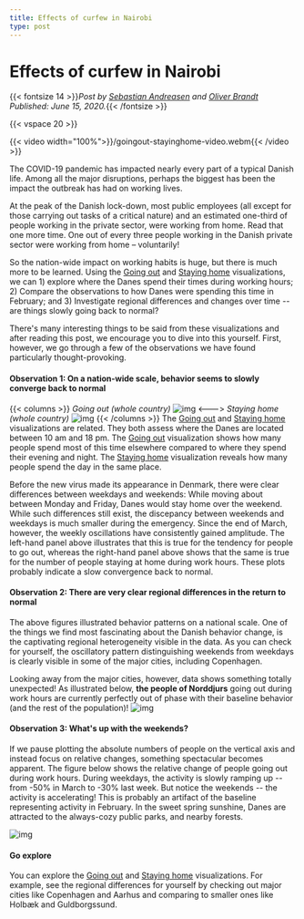 ```yaml
---
title: Effects of curfew in Nairobi
type: post
---
```

# **Effects of curfew in Nairobi**
{{< fontsize 14 >}}*Post by [Sebastian Andreasen](mailto:s153522@student.dtu.dk) and [Oliver Brandt](mailto:s154131@student.dtu.dk) Published: June 15, 2020.*{{< /fontsize >}}

{{< vspace 20 >}}

{{< video width="100%">}}/goingout-stayinghome-video.webm{{< /video >}}


The COVID-19 pandemic has impacted nearly every part of a typical Danish life. Among all the major disruptions, perhaps the biggest has been the impact the outbreak has had on working lives. 

At the peak of the Danish lock-down, most public employees (all except for those carrying out tasks of a critical nature) and an estimated one-third of people working in the private sector, were working from home. Read that one more time. One out of every three people working in the Danish private sector were working from home – voluntarily! 

So the nation-wide impact on working habits is huge, but there is much more to be learned. Using the [Going out](/visualizations/where_people_are_going_out/) and [Staying home](/visualizations/where_people_are_going_out/) visualizations, we can 1) explore where the Danes spend their times during working hours; 2) Compare the observations to how Danes were spending this time in February; and 3) Investigate regional differences and changes over time --  are things slowly going back to normal?

There's many interesting things to be said from these visualizations and after reading this post, we encourage you to dive into this yourself. First, however, we go through a few of the observations we have found particularly thought-provoking. 

#### **Observation 1: On a nation-wide scale, behavior seems to slowly converge back to normal**
{{< columns >}}
*Going out (whole country)*
![img](/nationwide-goingout.png)
<--->
*Staying home (whole country)*
![img](/nationwide-stayinghome.png)
{{< /columns >}}
The [Going out](/visualizations/where_people_are_going_out/) and [Staying home](/visualizations/where_people_are_going_out/) visualizations are related. They both assess where the Danes are located between 10 am and 18 pm. The [Going out](/visualizations/where_people_are_going_out/) visualization shows how many people spend most of this time elsewhere compared to where they spend their evening and night. The [Staying home](/visualizations/where_people_are_going_out/) visualization reveals how many people spend the day in the same place. 

Before the new virus made its appearance in Denmark, there were clear differences between weekdays and weekends: While moving about between Monday and Friday, Danes would stay home over the weekend. While such differences still exist, the discepancy between weekends and weekdays is much smaller during the emergency. Since the end of March, however, the weekly oscillations have consistently gained amplitude. The left-hand panel above illustrates that this is true for the tendency for people to go out, whereas the right-hand panel above shows that the same is true for the number of people staying at home during work hours. These plots probably indicate a slow convergence back to normal. 

#### **Observation 2: There are very clear regional differences in the return to normal**
The above figures illustrated behavior patterns on a national scale. One of the things we find most fascinating about the Danish behavior change, is the captivating regional heterogeneity visible in the data. As you can check for yourself, the oscillatory pattern distinguishing weekends from weekdays is clearly visible in some of the major cities, including Copenhagen. <!--When focusing on large cities located some distance away from the primary Danish populations hubs, it is clear that the beautiful periodic behavior is not present everywhere in Denmark. In the figure below, we show the number of users in **Holbæk** going out during work hours. ![img](/goingout-holbaek.png) -->

Looking away from the major cities, however, data shows something totally unexpected! As illustrated below, **the people of Norddjurs** going out during work hours are currently perfectly out of phase with their baseline behavior (and the rest of the population)!
![img](/goingout-norddjurs.png)

#### **Observation 3: What's up with the weekends?**
If we pause plotting the absolute numbers of people on the vertical axis and instead focus on relative changes, something spectacular becomes apparent. The figure below shows the relative change of people going out during work hours. During weekdays, the activity is slowly ramping up -- from -50% in March to -30% last week. But notice the weekends -- the activity is accelerating!  This is probably an artifact of the baseline representing activity in February. In the sweet spring sunshine, Danes are attracted to the always-cozy public parks, and nearby forests.

![img](/goingout-weekends.png)

#### **Go explore**
You can explore the [Going out](/visualizations/where_people_are_going_out/) and [Staying home](/visualizations/where_people_are_going_out/) visualizations. For example, see the regional differences for yourself by checking out major cities like Copenhagen and Aarhus and comparing to smaller ones like Holbæk and Guldborgssund. 
<!--
# **Going to work**
{{< fontsize 14 >}}*Post by [??](mailto:??). Published: May, <insert_number>, 2020.*{{< /fontsize >}} {{< lastmod >}}

> THE OVERALL STORY TO BE WRITTEN: We know that most of the workforce is sent home, but there are also companies that have not stopped operations. By looking at changes between population distirbution at night and day, we can assess the amount of people that spend the working hours (10–18) of the day away from home, and are thus (likely) going to work. We can also analyse this using mobility data, but I don't know if we should include this, maybe it just confuses, there are serious bias-causing issues with the 'mobility between tiles' data due to privacy preservation. Look at it and decide if it makes sense.
>
> Below is text copied from legacy reports:

—————————————————

### **Leaving home during the day**

By looking at how the number of people spending most of their time in a given area changes between working hours (10–18) and non-working hours (18–02) we can assess how many individuals leave their home during the day (for example to go to work). We use the following reasoning: if 80 people spent most of their time in a given tile during working hours and the number is 100 during non-working hours (allowing us to assume that 100 people live there), we can say that 20 people were not at home during the working hours of the day. This is not a perfect measure, as work and home areas are not fully seperated, so the numbers we report are a lower bound, as some people will work very near home, or work where others live. *The important to look for here is how the daily measurements deviate from the baseline.*

Note that you can interact with the figure below. You can:
1. Change the municipality displayed using the **dropdown menu**.
2. Toggle whether the y-axis displays the absolute measurements (rel{{< color color="white" >}}/{{< /color >}}**abs**) or the deviation from the baseline (**rel**{{< color color="white" >}}/{{< /color >}}abs).

> THERE WAS A FIGURE HERE {{< figures/going_to_work >}}

**Observation 4:** *People are spending less time away from home during weekdays*. This is an expected pattern (around -50%, toggle **rel** abs to inspect), and corroborates *Observation 3*.

**Observation 5:** *People are more away from home on weekends*, which is a trend that seems to increase over time. One plausible explanation for this is that the weather in Denmark has been exceptionally good during April motivating people to spend more time outside. At the same time, the baseline is based on data from January and February, where people tend to stay inside because of cold weather. Even so, however, the large increase in the most recent weekends *[written: May 4]* shows that people are going out on weekends more.

**Observation 6:** *Date of child-care reopening is a changepoint*. April 15 when daycare institutions, kindergardens and school for the youngest opened back up (at 50% capacity), the number of people leaving their home during working hours seems to rise above the trend seen previously in the lockdown. In the following weeks more people follow suit (though still around -35% reduction).



## **Staying near home**

> THERE WAS A FIGURE HERE {{< figures/total_stationarity >}}
-->
